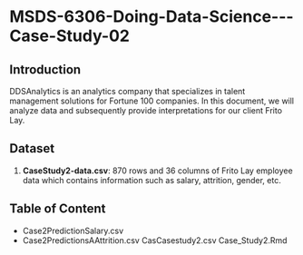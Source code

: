 # MSDS-6306-Doing-Data-Science---Case-Study-02

## Introduction 

DDSAnalytics is an analytics company that specializes in talent management solutions for Fortune 100 companies. In this document, we will analyze data and subsequently provide interpretations for our client Frito Lay.

## Dataset

1. **CaseStudy2-data.csv**: 870 rows and 36 columns of Frito Lay employee data which contains information such as salary, attrition, gender, etc.

## Table of Content
- Case2PredictionSalary.csv
- Case2PredictionsAAttrition.csv
CasCasestudy2.csv
Case_Study2.Rmd

